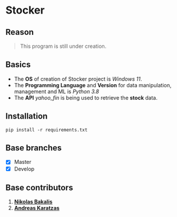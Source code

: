 # Stocker

## Reason
> This program is still under creation.

## Basics
- The **OS** of creation of Stocker project is _Windows 11_.
- The **Programming Language** and **Version** for data manipulation, management and ML is _Python 3.8_
- The **API** _yahoo_fin_ is being used to retrieve the **stock** data.

## Installation
```
pip install -r requirements.txt
```

## Base branches
- [x] Master
- [x] Develop

## Base contributors
1. [**Nikolas Bakalis**](https://github.com/NikosBakalis)
2. [**Andreas Karatzas**](https://github.com/AndreasKaratzas)
